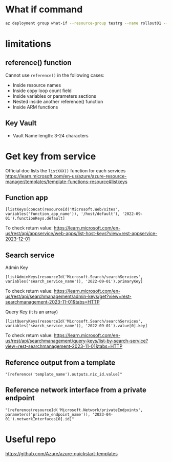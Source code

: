 # What if command

```bash
az deployment group what-if --resource-group testrg --name rollout01 --template-uri https://myresource/azuredeploy.json --parameters @myparameters.json
```

# limitations

## reference() function

Cannot use `reference()` in the following cases:

- Inside resource names
- Inside copy loop count field
- Inside variables or parameters sections
- Nested inside another reference() function
- Inside ARM functions

## Key Vault

- Vault Name length: 3-24 characters

# Get key from service

Official doc lists the `listXXX()` function for each services
https://learn.microsoft.com/en-us/azure/azure-resource-manager/templates/template-functions-resource#listkeys

## Function app

```
[listKeys(concat(resourceId('Microsoft.Web/sites', variables('function_app_name')), '/host/default'), '2022-09-01').functionKeys.default]
```

To check return value: https://learn.microsoft.com/en-us/rest/api/appservice/web-apps/list-host-keys?view=rest-appservice-2023-12-01

## Search service

Admin Key

```
[listAdminKeys(resourceId('Microsoft.Search/searchServices', variables('search_service_name')), '2022-09-01').primaryKey]
```

To check return value: https://learn.microsoft.com/en-us/rest/api/searchmanagement/admin-keys/get?view=rest-searchmanagement-2023-11-01&tabs=HTTP

Query Key (it is an array)

```
[listQueryKeys(resourceId('Microsoft.Search/searchServices', variables('search_service_name')), '2022-09-01').value[0].key]
```

To check return value: https://learn.microsoft.com/en-us/rest/api/searchmanagement/query-keys/list-by-search-service?view=rest-searchmanagement-2023-11-01&tabs=HTTP

## Reference output from a template

```
"[reference('template_name').outputs.nic_id.value]"
```

## Reference network interface from a private endpoint

```
"[reference(resourceId('Microsoft.Network/privateEndpoints', parameters('private_endpoint_name')), '2023-04-01').networkInterfaces[0].id]"
```

# Useful repo

https://github.com/Azure/azure-quickstart-templates
